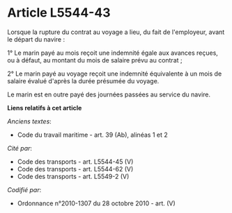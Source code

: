 # Article L5544-43

Lorsque la rupture du contrat au voyage a lieu, du fait de l'employeur, avant le départ du navire :

1° Le marin payé au mois reçoit une indemnité égale aux avances reçues, ou à défaut, au montant du mois de salaire prévu au
contrat ;

2° Le marin payé au voyage reçoit une indemnité équivalente à un mois de salaire évalué d'après la durée présumée du voyage.

Le marin est en outre payé des journées passées au service du navire.

**Liens relatifs à cet article**

_Anciens textes_:

  - Code du travail maritime - art. 39 (Ab), alinéas 1 et 2

_Cité par_:

  - Code des transports - art. L5544-45 (V)
  - Code des transports - art. L5544-62 (V)
  - Code des transports - art. L5549-2 (V)

_Codifié par_:

  - Ordonnance n°2010-1307 du 28 octobre 2010 - art. (V)

